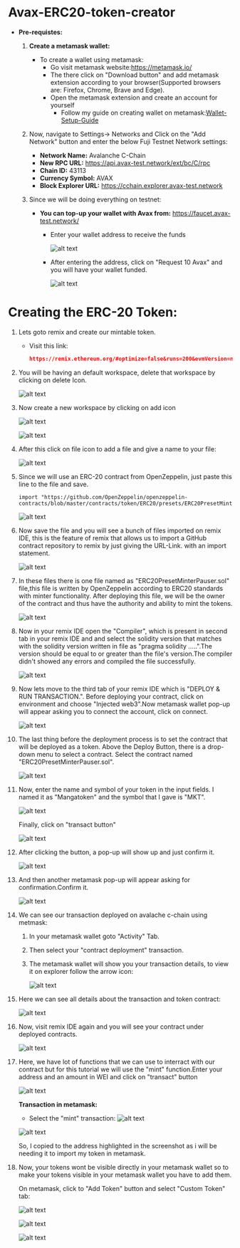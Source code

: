 # Avax-ERC20-token-creator



  * <b>Pre-requistes:</b>
     1) <b>Create a metamask wallet:</b>
        * To create a wallet using metamask:
          * Go visit metamask website:https://metamask.io/
          * The there click on "Download button" and add metamask extension according to your browser(Supported browsers are: Firefox, Chrome, Brave and Edge). 
          * Open the metamask extension and create an account for yourself
             * Follow my guide on creating wallet on metamask:<a href="https://github.com/TanishqDsharma/Avax-ERC20-token-creator/blob/main/Metamask_wallet_setup_Guide.md">Wallet-Setup-Guide</a>
            
     2) Now, navigate to Settings-> Networks and Click on the "Add Network" button and enter the below Fuji Testnet Network settings:
          
          * <b>Network Name:</b> Avalanche C-Chain
          * <b>New RPC URL:</b> https://api.avax-test.network/ext/bc/C/rpc
          * <b>Chain ID:</b> 43113
          * <b>Currency Symbol:</b> AVAX
          * <b>Block Explorer URL:</b>  https://cchain.explorer.avax-test.network
     
     3) Since we will be doing everything on testnet:
          
          * <b>You can top-up your wallet with Avax from:</b> https://faucet.avax-test.network/
          
            * Enter your wallet address to receive the funds
            
              ![alt text](https://github.com/TanishqDsharma/Avax-ERC20-token-creator/blob/main/avax-images/a1.png)
            
            * After entering the address, click on "Request 10 Avax" and you will have your wallet funded.
            
              ![alt text](https://github.com/TanishqDsharma/Avax-ERC20-token-creator/blob/main/avax-images/a2.png)

        
         
          
 
# Creating the ERC-20 Token:

  1) Lets goto remix and create our mintable token. 
      
      * Visit this link:
       
         ```json
         https://remix.ethereum.org/#optimize=false&runs=200&evmVersion=null&version=soljson-v0.8.4+commit.c7e474f2.js to open remix IDE.
         ```

  
  2) You will be having an default workspace, delete that workspace by clicking on delete Icon.
      
      ![alt text](https://github.com/TanishqDsharma/Avax-ERC20-token-creator/blob/main/avax-images/w1.png)
  
  3) Now create a new workspace by clicking on add icon 
      
      ![alt text](https://github.com/TanishqDsharma/Avax-ERC20-token-creator/blob/main/avax-images/w2.png)
      
      ![alt text](https://github.com/TanishqDsharma/Avax-ERC20-token-creator/blob/main/avax-images/a3.png)
       
  4) After this click on file icon to add a file and give a name to your file:
      
      ![alt text](https://github.com/TanishqDsharma/Avax-ERC20-token-creator/blob/main/avax-images/a4.png)

  
  5) Since we will use an ERC-20 contract from OpenZeppelin, just paste this line to the file and save.
     
      ```
      import "https://github.com/OpenZeppelin/openzeppelin-contracts/blob/master/contracts/token/ERC20/presets/ERC20PresetMinterPauser.sol";
      ```
      
      ![alt text](https://github.com/TanishqDsharma/Avax-ERC20-token-creator/blob/main/avax-images/w3.png)

  6) Now save the file and you will see a bunch of files imported on remix IDE, this is the feature of remix that allows us to import a GitHub contract repository to remix by just giving the URL-Link. with an import statement.
     
      ![alt text](https://github.com/TanishqDsharma/Avax-ERC20-token-creator/blob/main/avax-images/a5.png)

     
  
  7) In these files there is one file named as "ERC20PresetMinterPauser.sol" file,this file is written by OpenZeppelin according to ERC20 standards with minter functionality. After deploying this file, we will be the owner of the contract and thus have the authority and ability to mint the tokens.
     
      ![alt text](https://github.com/TanishqDsharma/Avax-ERC20-token-creator/blob/main/avax-images/a6.png)

  
  8) Now in your remix IDE open the "Compiler", which is present in second tab in your remix IDE and and select the solidity version that matches with the solidity version written in file as "pragma solidity …..".The version should be equal to or greater than the file's version.The compiler didn't showed any errors and compiled the file successfully.
      
      ![alt text](https://github.com/TanishqDsharma/Avax-ERC20-token-creator/blob/main/avax-images/a7.png)

  
  9) Now lets move to the third tab of your remix IDE which is "DEPLOY & RUN TRANSACTION.". Before deploying your contract, click on environment and choose "Injected web3".Now metamask wallet pop-up will appear asking you to connect the account, click on connect.
      
      ![alt text](https://github.com/TanishqDsharma/Avax-ERC20-token-creator/blob/main/avax-images/w6.png)  
  
  10) The last thing before the deployment process is to set the contract that will be deployed as a token. Above the Deploy Button, there is a drop-down menu to select a contract. Select the contract named "ERC20PresetMinterPauser.sol".
      
      ![alt text](https://github.com/TanishqDsharma/Avax-ERC20-token-creator/blob/main/avax-images/w5.png)

  11) Now, enter the name and symbol of your token in the input fields. I named it as "Mangatoken" and the symbol that I gave is  "MKT".
  
      ![alt text](https://github.com/TanishqDsharma/Avax-ERC20-token-creator/blob/main/avax-images/w4.png)
      
      Finally, click on "transact button"
      
      ![alt text](https://github.com/TanishqDsharma/Avax-ERC20-token-creator/blob/main/avax-images/a8.png)
      

  
  12) After clicking the button, a pop-up will show up and just confirm it.
      
      ![alt text](https://github.com/TanishqDsharma/Avax-ERC20-token-creator/blob/main/avax-images/a9.png)
  
  13) And then another metamask pop-up will appear asking for confirmation.Confirm it.
      
      ![alt text](https://github.com/TanishqDsharma/Avax-ERC20-token-creator/blob/main/avax-images/a10.png)
 
      
  14) We can see our transaction deployed on avalache c-chain using metmask:
      
      1) In your metamask wallet goto "Activity" Tab.
      2) Then select your "contract deployment" transaction.
      3) The metamask wallet will show you your transaction details, to view it on explorer follow the arrow icon:
         
         ![alt text](https://github.com/TanishqDsharma/Avax-ERC20-token-creator/blob/main/avax-images/a11.png)

  15) Here we can see all details about the transaction and token contract:
      
      ![alt text](https://github.com/TanishqDsharma/Avax-ERC20-token-creator/blob/main/avax-images/a12.png)
      
  16) Now, visit remix IDE again and you will see your contract under deployed contracts.
      
      ![alt text](https://github.com/TanishqDsharma/Avax-ERC20-token-creator/blob/main/avax-images/a13.png)
      
  17) Here, we have lot of functions that we can use to interract with our contract but for this tutorial we will use the "mint" function.Enter your address and an amount in WEI and click on "transact" button 
      
      ![alt text](https://github.com/TanishqDsharma/Avax-ERC20-token-creator/blob/main/avax-images/a13.png)
      
      <b>Transaction in metamask:</b>
            
      * Select the "mint" transaction:
      ![alt text](https://github.com/TanishqDsharma/Avax-ERC20-token-creator/blob/main/avax-images/t4.png)

      ![alt text](https://github.com/TanishqDsharma/Avax-ERC20-token-creator/blob/main/avax-images/t5.png)
      
      So, I copied to the address highlighted in the screenshot as i will be needing it to import my token in metamask.
      
  
  18) Now, your tokens wont be visible directly in your metamask wallet so to make your tokens visible in your metamask wallet you have to add them.
      
      On metamask, click to "Add Token" button and select "Custom Token" tab:
      
      ![alt text](https://github.com/TanishqDsharma/Avax-ERC20-token-creator/blob/main/avax-images/t1.png)
      
      ![alt text](https://github.com/TanishqDsharma/Avax-ERC20-token-creator/blob/main/avax-images/t2.png)
      
      ![alt text](https://github.com/TanishqDsharma/Avax-ERC20-token-creator/blob/main/avax-images/t3.png)


      
 
      
      
      




